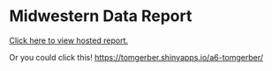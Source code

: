 # Midwestern Data Report

[Click here to view hosted report.](https://tomgerber.shinyapps.io/a6-tomgerber/)

Or you could click this! https://tomgerber.shinyapps.io/a6-tomgerber/
